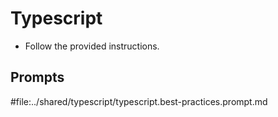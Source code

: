 # Typescript

- Follow the provided instructions.

## Prompts

#file:../shared/typescript/typescript.best-practices.prompt.md
